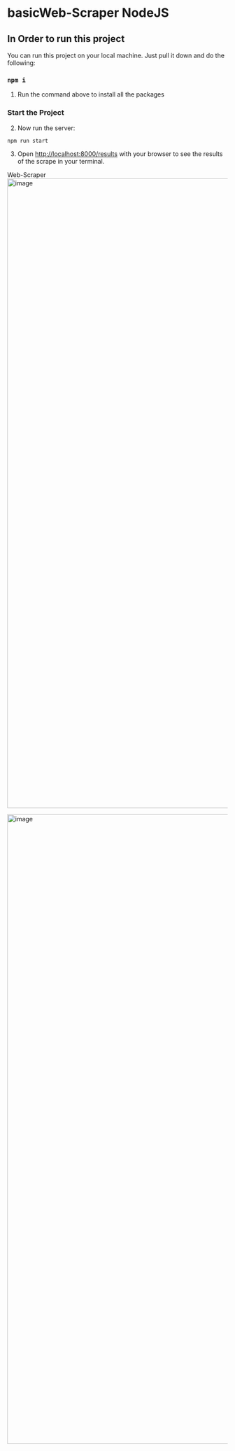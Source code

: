 # basicWeb-Scraper NodeJS
## In Order to run this project

You can run this project on your local machine. Just pull it down and do the following:

### `npm i`

1. Run the command above to install all the packages

### Start the Project

2. Now run the server:

```bash
npm run start
```

3. Open [http://localhost:8000/results](http://localhost:8000/results) with your browser to see the results of the scrape in your terminal.


Web-Scraper 
<img width="1440" alt="image" src="https://github.com/AbdulRahman788/basicWeb-Scraper/assets/96978499/4457df45-ac18-464d-afd2-09ecfb647820">
 
<img width="1440" alt="image" src="https://github.com/AbdulRahman788/basicWeb-Scraper/assets/96978499/bfa3df68-b848-43e4-b43e-c73a7c13325e">

